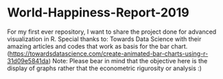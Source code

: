 # World-Happiness-Report-2019
For my first ever repository, I want to share the project done for advanced visualization in R.  Special thanks to: Towards Data Science with their amazing articles and codes that work as basis for the bar chart. (https://towardsdatascience.com/create-animated-bar-charts-using-r-31d09e5841da)  Note: Please bear in mind that the objective here is the display of graphs rather that the econometric rigurosity or analysis :)
